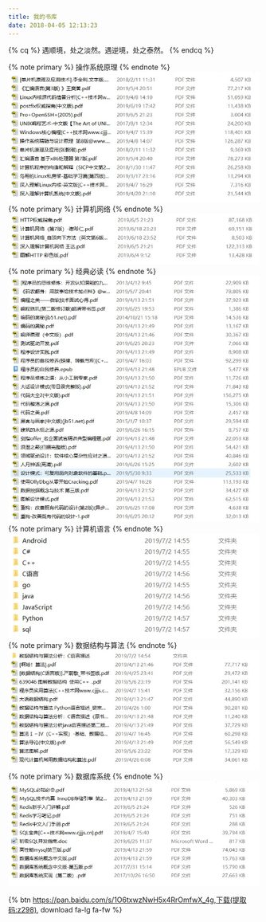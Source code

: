 ```yaml
---
title: 我的书库
date: 2018-04-05 12:13:23
---
```


{% cq %}
遇顺境，处之淡然。遇逆境，处之泰然。
{% endcq %}

{% note primary %}
操作系统原理
{% endnote %}
![](./img/操作系统.jpg)
{% note primary %}
计算机网络
{% endnote %}
![](./img/计算机网络.jpg)
{% note primary %}
经典必读
{% endnote %}
![](./img/经典必读.jpg)
{% note primary %}
计算机语言
{% endnote %}
![](./img/计算机语言.jpg)
{% note primary %}
数据结构与算法
{% endnote %}
![](./img/数据结构与算法.jpg)
{% note primary %}
数据库系统
{% endnote %}
![](./img/数据库原理.jpg)


{% btn https://pan.baidu.com/s/1O6txwzNwH5x4RrOmfwX_4g,下载(提取码:z298), download fa-lg fa-fw %}